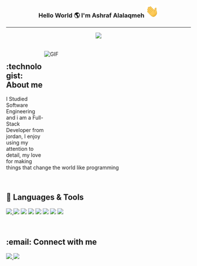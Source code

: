 ### <p align=center>Hello World 🌎 I'm Ashraf Alalaqmeh  <img width="35" src="https://github.com/1999AZZAR/1999AZZAR/blob/main/resources/img/waving.gif"> </p>
<hr />
<p align="center">
  <a href="https://github.com/DenverCoder1/readme-typing-svg"><img src="https://readme-typing-svg.herokuapp.com?lines=Full+Stack+Developer;Competitive+Programmer;Always%20learning%20new%20things&center=true&width=500&height=50"></a>
</p>
<br>

<img align="right" top="500" height="300" width="400" alt="GIF" src="https://media.giphy.com/media/SWoSkN6DxTszqIKEqv/giphy.gif">
<h2>:technologist: About me</h2> 
 
<p>I Studied Software Engineering and i am a Full-Stack Developer  from jordan, I enjoy using my attention to detail, my love for making things that change the world like programming

<p>


</br>



<h2> 💼 Languages & Tools</h2>

<p>
<a href ="https://www.w3schools.com"> <img src="https://img.shields.io/badge/JavaScript-323330?style=for-the-badge&logo=javascript&logoColor=F7DF1E" />  </a>
<img src="https://img.shields.io/badge/HTML5-E34F26?style=for-the-badge&logo=html5&logoColor=white" />
<img src="https://img.shields.io/badge/CSS3-1572B6?style=for-the-badge&logo=css3&logoColor=white" />
<img src="https://img.shields.io/badge/MongoDB-4EA94B?style=for-the-badge&logo=mongodb&logoColor=white" />
<img src="https://img.shields.io/badge/Node.js-339933?style=for-the-badge&logo=nodedotjs&logoColor=white" />
<img src="https://img.shields.io/badge/Express.js-000000?style=for-the-badge&logo=express&logoColor=white" />
<img src="https://img.shields.io/badge/React-20232A?style=for-the-badge&logo=react&logoColor=61DAFB" />
<img src="https://img.shields.io/badge/Bootstrap-563D7C?style=for-the-badge&logo=bootstrap&logoColor=white" />
</p>



</br>

<!--
[![Top Langs](https://github-readme-stats.vercel.app/api/top-langs/?username=AshrafSAlalaqmeh&layout=compact)](https://github.com/C6-AshrafSAlalaqmeh/MERAKI_Academy_Project_4/github-readme-stats)

<img align="center" src="https://github-readme-stats.vercel.app/api/top-langs/?username=AshrafSAlalaqmeh&theme=radical&layout=compact" />
-->
<p>

 
<h2>:email: Connect with me </h2> 
</p>
<p>
<a href='https://www.linkedin.com/in/ashrafalalaqmeh/'> <img src="https://img.shields.io/badge/LinkedIn-0077B5?style=for-the-badge&logo=linkedin&logoColor=white" /> </a>
  <a href='mailto:ashraf.alalaqmeh@gmail.com'> <img src="https://img.shields.io/badge/Gmail-D14836?style=for-the-badge&logo=gmail&logoColor=white" /> </a>
  
</p>





<!-- **AshrafSAlalaqmeh/AshrafSAlalaqmeh** is a ✨ _special_ ✨ repository because its `README.md` (this file) appears on your GitHub profile.

Here are some ideas to get you started:

- 🔭 I’m currently working on ...
- 🌱 I’m currently learning ...
- 👯 I’m looking to collaborate on ...
- 🤔 I’m looking for help with ...
- 💬 Ask me about ...
- 📫 How to reach me: ...
- 😄 Pronouns: ...
- ⚡ Fun fact: ... -->

